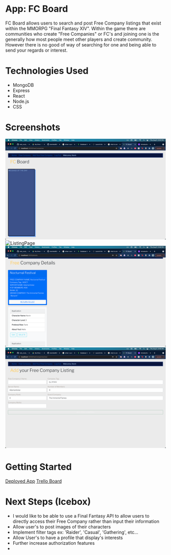 # App: FC Board

FC Board allows users to search and post Free Company listings that exist within the MMORPG "Final Fantasy XIV". Within the game there are communities who create "Free Companies" or FC's and joining one is the generally how most people meet other players and create community. However there is no good of way of searching for one and being able to send your regards or interest.

# Technologies Used
* MongoDB
* Express
* React
* Node.js
* CSS

# Screenshots
![HomePage](fc1.jpg)
![ListingPage](fc2.jgp)
![ApplicationPage](fc3.jpg)
![AddListingPage](fc4.jpg)

# Getting Started

[Deployed App](https://free-company-app.herokuapp.com/)
[Trello Board](https://trello.com/b/TrNFph50/project-3-final-fantasy)

# Next Steps (Icebox)
- I would like to be able to use a Final Fantasy API to allow users to directly access their Free Company rather than input their information
- Allow user's to post images of their characters
- Implement filter tags ex: 'Raider', 'Casual', 'Gathering', etc...
- Allow User's to have a profile that display's interests
- Further increase authorization features
-
